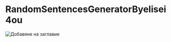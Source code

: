# RandomSentencesGeneratorByelisei4ou


![Добавяне на заглавие](https://github.com/elisei4ou/RandomSentencesGeneratorByelisei4ou/assets/145572498/769fb6d9-3614-4e2e-bca5-2043f1dfda1d)
